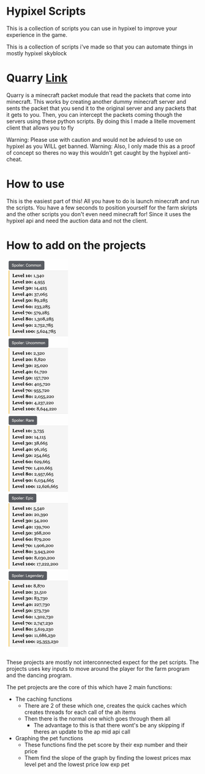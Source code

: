 # Hypixel Scripts

This is a collection of scripts you can use in hypixel to improve your experience in the game. 

This is a collection of scripts i've made so that you can automate things in mostly hypixel skyblock

# Quarry [Link](https://github.com/barneygale/quarry)

Quarry is a minecraft packet module that read the packets that come into minecraft. 
This works by creating another dummy minecraft server and sents the packet that you send it to the original server and any packets that it gets to you. 
Then, you can intercept the packets coming though the servers using these python scripts. 
By doing this I made a litelle movement client that allows you to fly

Warning: Please use with caution and would not be adviesd to use on hypixel as you WILL get banned. 
Warning: Also, I only made this as a proof of concept so theres no way this wouldn't get caught by the hypixel anti-cheat. 

# How to use

This is the easiest part of this! 
All you have to do is launch minecraft and run the scripts. You have a few seconds to position yourself for the farm skripts and the other scripts you don't even need minecraft for!
Since it uses the hypixel api and need the auction data and not the client. 

# How to add on the projects 

![EXP List](ss2.png)

These projects are mostly not interconnected expect for the pet scripts. 
The projects uses key inputs to move around the player for the farm program and the dancing program. 

The pet projects are the core of this which have 2 main functions:
- The caching functions
  - There are 2 of these which one, creates the quick caches which creates threads for each call of the ah items
  - Then there is the normal one which goes through them all
    - The advantage to this is that there wont's be any skipping if theres an update to the ap mid api call
- Graphing the pet functions
  - These functions find the pet score by their exp number and their price
  - Them find the slope of the graph by finding the lowest prices max level pet and the lowest price low exp pet
